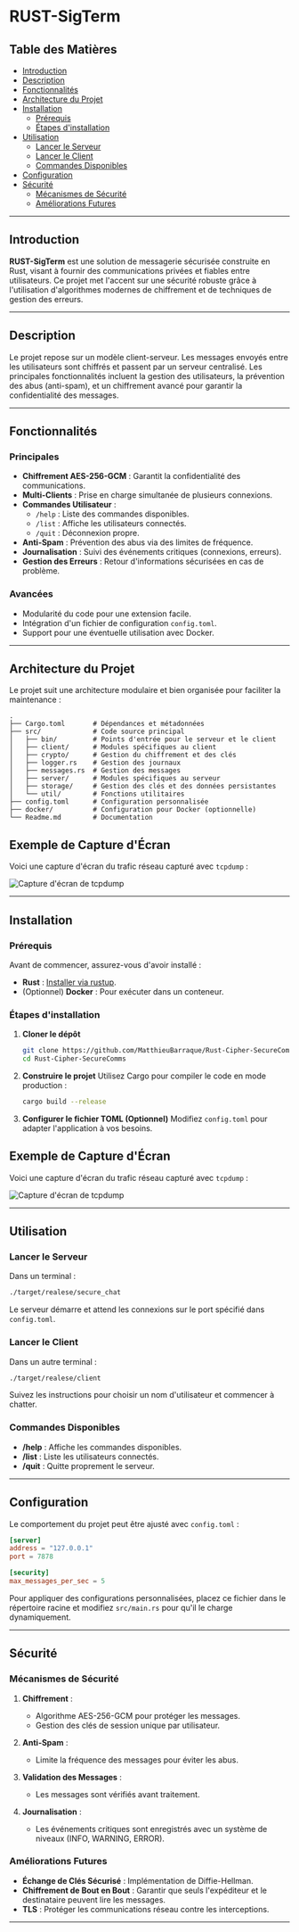 # RUST-SigTerm

## Table des Matières

- [Introduction](#introduction)
- [Description](#description)
- [Fonctionnalités](#fonctionnalités)
- [Architecture du Projet](#architecture-du-projet)
- [Installation](#installation)
  - [Prérequis](#prérequis)
  - [Étapes d'installation](#étapes-dinstallation)
- [Utilisation](#utilisation)
  - [Lancer le Serveur](#lancer-le-serveur)
  - [Lancer le Client](#lancer-le-client)
  - [Commandes Disponibles](#commandes-disponibles)
- [Configuration](#configuration)
- [Sécurité](#sécurité)
  - [Mécanismes de Sécurité](#mécanismes-de-sécurité)
  - [Améliorations Futures](#améliorations-futures)

---

## Introduction

**RUST-SigTerm** est une solution de messagerie sécurisée construite en Rust, visant à fournir des communications privées et fiables entre utilisateurs. Ce projet met l'accent sur une sécurité robuste grâce à l'utilisation d'algorithmes modernes de chiffrement et de techniques de gestion des erreurs.

---

## Description

Le projet repose sur un modèle client-serveur. Les messages envoyés entre les utilisateurs sont chiffrés et passent par un serveur centralisé. Les principales fonctionnalités incluent la gestion des utilisateurs, la prévention des abus (anti-spam), et un chiffrement avancé pour garantir la confidentialité des messages.

---

## Fonctionnalités

### Principales
- **Chiffrement AES-256-GCM** : Garantit la confidentialité des communications.
- **Multi-Clients** : Prise en charge simultanée de plusieurs connexions.
- **Commandes Utilisateur** :
  - `/help` : Liste des commandes disponibles.
  - `/list` : Affiche les utilisateurs connectés.
  - `/quit` : Déconnexion propre.
- **Anti-Spam** : Prévention des abus via des limites de fréquence.
- **Journalisation** : Suivi des événements critiques (connexions, erreurs).
- **Gestion des Erreurs** : Retour d'informations sécurisées en cas de problème.

### Avancées
- Modularité du code pour une extension facile.
- Intégration d'un fichier de configuration `config.toml`.
- Support pour une éventuelle utilisation avec Docker.

---

## Architecture du Projet

Le projet suit une architecture modulaire et bien organisée pour faciliter la maintenance :

```plaintext
.
├── Cargo.toml       # Dépendances et métadonnées
├── src/             # Code source principal
│   ├── bin/         # Points d'entrée pour le serveur et le client
│   ├── client/      # Modules spécifiques au client
│   ├── crypto/      # Gestion du chiffrement et des clés
│   ├── logger.rs    # Gestion des journaux
│   ├── messages.rs  # Gestion des messages
│   ├── server/      # Modules spécifiques au serveur
│   ├── storage/     # Gestion des clés et des données persistantes
│   └── util/        # Fonctions utilitaires
├── config.toml      # Configuration personnalisée
├── docker/          # Configuration pour Docker (optionnelle)
└── Readme.md        # Documentation
```

## Exemple de Capture d'Écran
Voici une capture d'écran du trafic réseau capturé avec `tcpdump` :

![Capture d'écran de tcpdump](./screenshots/secure.png)

---

## Installation

### Prérequis
Avant de commencer, assurez-vous d'avoir installé :
- **Rust** : [Installer via rustup](https://rustup.rs/).
- (Optionnel) **Docker** : Pour exécuter dans un conteneur.

### Étapes d'installation

1. **Cloner le dépôt**
   ```bash
   git clone https://github.com/MatthieuBarraque/Rust-Cipher-SecureComms.git
   cd Rust-Cipher-SecureComms
   ```

2. **Construire le projet**
   Utilisez Cargo pour compiler le code en mode production :
   ```bash
   cargo build --release
   ```

3. **Configurer le fichier TOML (Optionnel)**
   Modifiez `config.toml` pour adapter l'application à vos besoins.

## Exemple de Capture d'Écran
Voici une capture d'écran du trafic réseau capturé avec `tcpdump` :

![Capture d'écran de tcpdump](./screenshots/secure.png)

---

## Utilisation

### Lancer le Serveur
Dans un terminal :
```bash
./target/realese/secure_chat
```
Le serveur démarre et attend les connexions sur le port spécifié dans `config.toml`.

### Lancer le Client
Dans un autre terminal :
```bash
./target/realese/client
```
Suivez les instructions pour choisir un nom d'utilisateur et commencer à chatter.

### Commandes Disponibles
- **/help** : Affiche les commandes disponibles.
- **/list** : Liste les utilisateurs connectés.
- **/quit** : Quitte proprement le serveur.

---

## Configuration

Le comportement du projet peut être ajusté avec `config.toml` :

```toml
[server]
address = "127.0.0.1"
port = 7878

[security]
max_messages_per_sec = 5
```

Pour appliquer des configurations personnalisées, placez ce fichier dans le répertoire racine et modifiez `src/main.rs` pour qu'il le charge dynamiquement.

---

## Sécurité

### Mécanismes de Sécurité
1. **Chiffrement** :
   - Algorithme AES-256-GCM pour protéger les messages.
   - Gestion des clés de session unique par utilisateur.

2. **Anti-Spam** :
   - Limite la fréquence des messages pour éviter les abus.

3. **Validation des Messages** :
   - Les messages sont vérifiés avant traitement.

4. **Journalisation** :
   - Les événements critiques sont enregistrés avec un système de niveaux (INFO, WARNING, ERROR).

### Améliorations Futures
- **Échange de Clés Sécurisé** : Implémentation de Diffie-Hellman.
- **Chiffrement de Bout en Bout** : Garantir que seuls l'expéditeur et le destinataire peuvent lire les messages.
- **TLS** : Protéger les communications réseau contre les interceptions.

---
